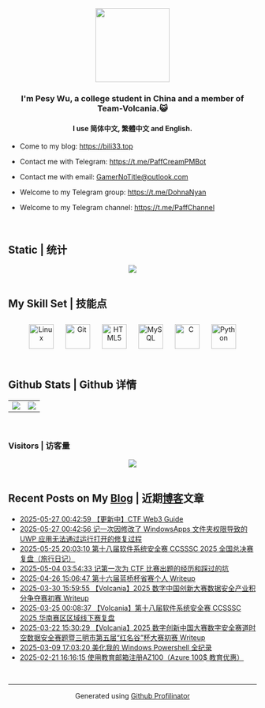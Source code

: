 <div align="center">
<img src="https://avatars.githubusercontent.com/u/28426291" align="center" height="150" width="150" />
</div>  
  

### <div align="center">I'm Pesy Wu, a college student in China and a member of Team-Volcania.😺</div>  
  

#### <div align="center">I use 简体中文, 繁體中文 and English.</div>  
  

- Come to my blog: https://bili33.top  
  

- Contact me with Telegram: https://t.me/PaffCreamPMBot  
  

- Contact me with email: GamerNoTitle@outlook.com  
  

- Welcome to my Telegram group: https://t.me/DohnaNyan  
  

- Welcome to my Telegram channel: https://t.me/PaffChannel  
  

<br/>  


## Static | 统计
<div align="center">
<img src="https://github-widgetbox.vercel.app/api/profile?username=GamerNoTitle&data=followers,repositories,stars,commits" align="center" height="" width="" />
</div>  
  

<br/>  


## My Skill Set | 技能点
<div align="center">  
<a href="https://www.linux.org/" target="_blank"><img style="margin: 10px" src="https://profilinator.rishav.dev/skills-assets/linux-original.svg" alt="Linux" height="50" /></a>  
<a href="https://github.com/" target="_blank"><img style="margin: 10px" src="https://profilinator.rishav.dev/skills-assets/git-scm-icon.svg" alt="Git" height="50" /></a>  
<a href="https://en.wikipedia.org/wiki/HTML5" target="_blank"><img style="margin: 10px" src="https://profilinator.rishav.dev/skills-assets/html5-original-wordmark.svg" alt="HTML5" height="50" /></a>  
<a href="https://www.mysql.com/" target="_blank"><img style="margin: 10px" src="https://profilinator.rishav.dev/skills-assets/mysql-original-wordmark.svg" alt="MySQL" height="50" /></a>  
<a href="https://www.cprogramming.com/" target="_blank"><img style="margin: 10px" src="https://profilinator.rishav.dev/skills-assets/c-original.svg" alt="C" height="50" /></a>  
<a href="https://www.python.org/" target="_blank"><img style="margin: 10px" src="https://profilinator.rishav.dev/skills-assets/python-original.svg" alt="Python" height="50" /></a>  
</div>  

<br/>  


## Github Stats | Github 详情
<div align="center">
<table><tr><td valign="top" width="50%">

<img src="https://github-readme-stats.vercel.app/api?username=GamerNoTitle&show_icons=true&count_private=true&hide_border=true" align="center" />

</td><td valign="top" width="50%">

<img src="https://github-readme-stats.vercel.app/api/top-langs/?username=GamerNoTitle&hide_border=true&layout=compact" align="center" />

</td></tr></table>  

</div>

<br/>  



### Visitors | 访客量
<div align="center">
<img src="https://count.getloli.com/get/@GamerNoTitle?theme=rule34" align="center" height="" width="" />
</div>  
  

<br/>  


## Recent Posts on My [Blog](https://bili33.top) | 近期[博客](https://bili33.top)文章
<!-- BLOG-POST-LIST:START -->
- [2025-05-27 00:42:59 【更新中】CTF Web3 Guide](https://bili33.top/posts/CTF-Web3-Guide/)
- [2025-05-27 00:42:56 记一次因修改了 WindowsApps 文件夹权限导致的 UWP 应用无法通过运行打开的修复过程](https://bili33.top/posts/A-Log-that-Repair-Process-of-UWP-Apps-Failing-to-Open-Due-to-Modified-Permissions-of-the-WindowsApps-Folder/)
- [2025-05-25 20:03:10 第十八届软件系统安全赛 CCSSSC 2025 全国总决赛复盘（旅行日记）](https://bili33.top/posts/CTF-CCSSSC2025-National-Finals/)
- [2025-05-04 03:54:33 记第一次为 CTF 比赛出题的经历和踩过的坑](https://bili33.top/posts/The-First-Experience-of-Making-CTF-Challenges/)
- [2025-04-26 15:06:47 第十六届蓝桥杯省赛个人 Writeup](https://bili33.top/posts/Lanqiao-CTF-2025-District-Round-Writeup/)
- [2025-03-30 15:59:55 【Volcania】2025 数字中国创新大赛数据安全产业积分争夺赛初赛 Writeup](https://bili33.top/posts/CTF-DCIC2025-Data-Security-Preliminary-round-Writeup/)
- [2025-03-25 00:08:37 【Volcania】第十八届软件系统安全赛 CCSSSC 2025 华南赛区区域线下赛复盘](https://bili33.top/posts/CTF-CCSSSC2025-Regional-Offline-Competition/)
- [2025-03-22 15:30:29 【Volcania】2025 数字创新中国大赛数字安全赛道时空数据安全赛题暨三明市第五届“红名谷”杯大赛初赛 Writeup](https://bili33.top/posts/CTF-Hongminggu2025-Preliminary-round-Writeup/)
- [2025-03-09 17:03:20 美化我的 Windows Powershell 全纪录](https://bili33.top/posts/Beatify-My-Powershell/)
- [2025-02-21 16:16:15 使用教育邮箱注册AZ100（Azure 100$ 教育优惠）](https://bili33.top/posts/The-Start-of-AZ100/)<!-- BLOG-POST-LIST:END -->
<br />

----
<div align="center">Generated using <a href="https://profilinator.rishav.dev/" target="_blank">Github Profilinator</a></div>
